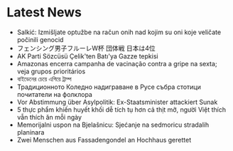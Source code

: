 # Latest News
-  Salkić: Izmišljate optužbe na račun onih nad kojim su oni koje veličate počinili genocid
-  フェンシング男子フルーレW杯 団体戦 日本は4位
-  AK Parti Sözcüsü Çelik'ten Batı'ya Gazze tepkisi
-  Amazonas encerra campanha de vacinação contra a gripe na sexta; veja grupos prioritários
-  বাইডেনের চেয়ে এগিয়ে ট্রাম্প
-  Традиционното Коледно надиграване в Русе събра стотици почитатели на фолклора
-  Vor Abstimmung über Asylpolitik: Ex-Staatsminister attackiert Sunak
-  5 thực phẩm khiến huyết khối dễ tích tụ hơn cả thịt mỡ, người Việt thích vẫn thích ăn mỗi ngày
-  Memorijalni uspon na Bjelašnicu: Sjećanje na sedmoricu stradalih planinara
-  Zwei Menschen aus Fassadengondel an Hochhaus gerettet
